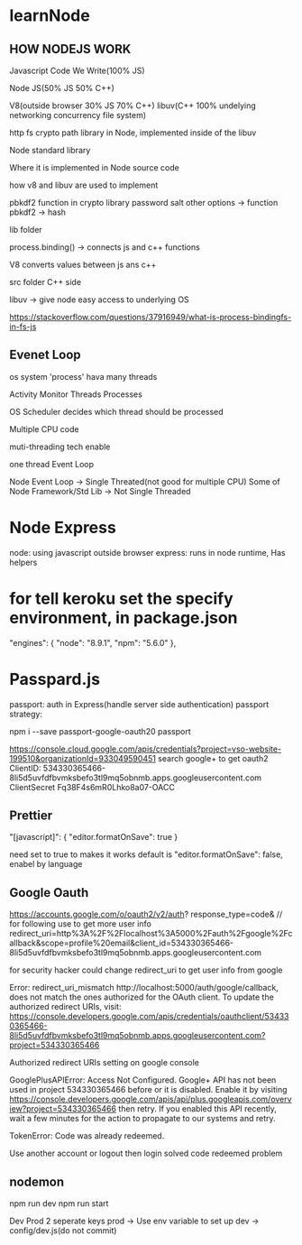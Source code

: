 # learnNode


## HOW NODEJS WORK
Javascript Code We Write(100% JS)

Node JS(50% JS 50% C++)

V8(outside browser 30% JS 70% C++)   libuv(C++ 100% undelying networking concurrency file system)

http fs crypto path library in Node, implemented inside of the libuv

Node standard library 

Where it is implemented in Node source code

how v8 and libuv are used to implement

pbkdf2 function in crypto library
password salt other options -> function pbkdf2 -> hash

lib folder 

process.binding() -> connects js and c++ functions

V8  converts values between js ans c++

src folder C++ side

libuv -> give node easy access to underlying OS

https://stackoverflow.com/questions/37916949/what-is-process-bindingfs-in-fs-js




## Evenet Loop
os system 'process' hava many threads  

Activity Monitor   Threads  Processes

OS Scheduler decides which thread should be processed

Multiple CPU code

muti-threading tech enable 

one thread  Event Loop


Node Event Loop -> Single Threated(not good for multiple CPU)
Some of Node Framework/Std Lib -> Not Single Threaded

# Node Express
node: using javascript outside browser
express: runs in node runtime, Has helpers

# for tell keroku set the specify environment, in package.json
  "engines": {
    "node": "8.9.1",
    "npm": "5.6.0"
  },

  # Passpard.js
passport: auth in Express(handle server side authentication)
passport strategy: 

npm i --save passport-google-oauth20 passport 

https://console.cloud.google.com/apis/credentials?project=vso-website-199510&organizationId=933049590451
search google+ to get oauth2 
ClientID:
534330365466-8li5d5uvfdfbvmksbefo3tl9mq5obnmb.apps.googleusercontent.com
ClientSecret
Fq38F4s6mR0Lhko8a07-OACC

## Prettier
"[javascript]": {
    "editor.formatOnSave": true
  }

  need set to true to makes it works
  default is
  "editor.formatOnSave": false,
  enabel by language

  ## Google Oauth
  https://accounts.google.com/o/oauth2/v2/auth?
  response_type=code& // for following use to get more user info
  redirect_uri=http%3A%2F%2Flocalhost%3A5000%2Fauth%2Fgoogle%2Fcallback&scope=profile%20email&client_id=534330365466-8li5d5uvfdfbvmksbefo3tl9mq5obnmb.apps.googleusercontent.com

for security hacker could change redirect_uri to get user info from google

  Error: redirect_uri_mismatch
  http://localhost:5000/auth/google/callback, does not match the ones authorized for the OAuth client. To update the authorized redirect URIs, visit: https://console.developers.google.com/apis/credentials/oauthclient/534330365466-8li5d5uvfdfbvmksbefo3tl9mq5obnmb.apps.googleusercontent.com?project=534330365466


  Authorized redirect URIs
setting on google console


GooglePlusAPIError: Access Not Configured. Google+ API has not been used in project 534330365466 before or it is disabled. Enable it by visiting https://console.developers.google.com/apis/api/plus.googleapis.com/overview?project=534330365466 then retry. If you enabled this API recently, wait a few minutes for the action to propagate to our systems and retry.

TokenError: Code was already redeemed.

Use another account or logout then login solved code redeemed problem

## nodemon

npm run dev
npm run start

Dev Prod
2 seperate keys
prod -> Use env variable to set up
dev -> config/dev.js(do not commit)
